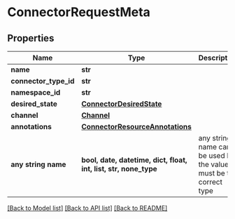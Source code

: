 # ConnectorRequestMeta


## Properties
Name | Type | Description | Notes
------------ | ------------- | ------------- | -------------
**name** | **str** |  | 
**connector_type_id** | **str** |  | 
**namespace_id** | **str** |  | 
**desired_state** | [**ConnectorDesiredState**](ConnectorDesiredState.md) |  | 
**channel** | [**Channel**](Channel.md) |  | [optional] 
**annotations** | [**ConnectorResourceAnnotations**](ConnectorResourceAnnotations.md) |  | [optional] 
**any string name** | **bool, date, datetime, dict, float, int, list, str, none_type** | any string name can be used but the value must be the correct type | [optional]

[[Back to Model list]](../README.md#documentation-for-models) [[Back to API list]](../README.md#documentation-for-api-endpoints) [[Back to README]](../README.md)


